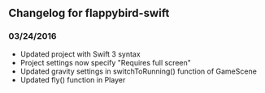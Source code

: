 ## Changelog for flappybird-swift

### 03/24/2016
* Updated project with Swift 3 syntax
* Project settings now specify "Requires full screen"
* Updated gravity settings in switchToRunning() function of GameScene
* Updated fly() function in Player